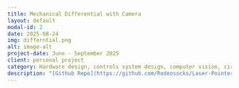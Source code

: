 ```yaml
---
title: Mechanical Differential with Camera
layout: default
modal-id: 2
date: 2025-08-24
img: differntial.png
alt: image-alt
project-date: June - September 2025
client: personal project
category: Hardware design, controls system design, computer vision, circuit design, 3D modeling, 3D printing, git, microcontrollers
description: "[Github Repo](https://github.com/Rodeosocks/Laser-Pointer-Robot) - [Onshape Folder](https://cad.onshape.com/documents?resourceType=folder&nodeId=37651e437204c166a238473c&column=modifiedAt&sortOrder=desc)"
---
```

<!--
mechanical differential project w/ camera
-->